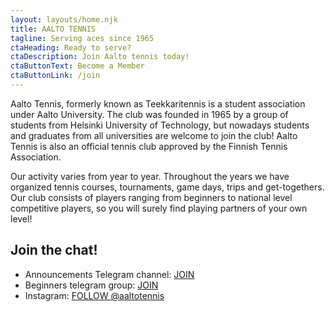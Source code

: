 ```yaml
---
layout: layouts/home.njk
title: AALTO TENNIS
tagline: Serving aces since 1965
ctaHeading: Ready to serve?
ctaDescription: Join Aalto tennis today!
ctaButtonText: Become a Member
ctaButtonLink: /join
---
```


Aalto Tennis, formerly known as Teekkaritennis is a student association under Aalto University. The club was founded in 1965 by a group of students from Helsinki University of Technology, but nowadays students and graduates from all universities are welcome to join the club! Aalto Tennis is also an official tennis club approved by the Finnish Tennis Association.

Our activity varies from year to year. Throughout the years we have organized tennis courses, tournaments, game days, trips and get-togethers. Our club consists of players ranging from beginners to national level competitive players, so you will surely find playing partners of your own level!

## Join the chat!

- Announcements Telegram channel: [JOIN](https://t.me/+uoRi2yIkSVY4YTk0)
- Beginners telegram group: [JOIN](https://t.me/+4USQMQBMXo0zMDRk)
- Instagram: [FOLLOW @aaltotennis](https://www.instagram.com/aaltotennis)